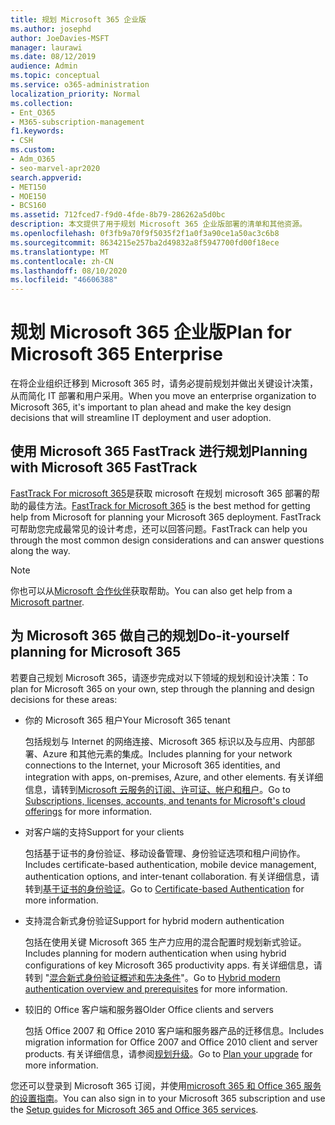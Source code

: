 ```yaml
---
title: 规划 Microsoft 365 企业版
ms.author: josephd
author: JoeDavies-MSFT
manager: laurawi
ms.date: 08/12/2019
audience: Admin
ms.topic: conceptual
ms.service: o365-administration
localization_priority: Normal
ms.collection:
- Ent_O365
- M365-subscription-management
f1.keywords:
- CSH
ms.custom:
- Adm_O365
- seo-marvel-apr2020
search.appverid:
- MET150
- MOE150
- BCS160
ms.assetid: 712fced7-f9d0-4fde-8b79-286262a5d0bc
description: 本文提供了用于规划 Microsoft 365 企业版部署的清单和其他资源。
ms.openlocfilehash: 0f3fb9a70f9f5035f2f1a0f3a90ce1a50ac3c6b8
ms.sourcegitcommit: 8634215e257ba2d49832a8f5947700fd00f18ece
ms.translationtype: MT
ms.contentlocale: zh-CN
ms.lasthandoff: 08/10/2020
ms.locfileid: "46606388"
---
```

# <a name="plan-for-microsoft-365-enterprise"></a><span data-ttu-id="66a8f-103">规划 Microsoft 365 企业版</span><span class="sxs-lookup"><span data-stu-id="66a8f-103">Plan for Microsoft 365 Enterprise</span></span>

<span data-ttu-id="66a8f-104">在将企业组织迁移到 Microsoft 365 时，请务必提前规划并做出关键设计决策，从而简化 IT 部署和用户采用。</span><span class="sxs-lookup"><span data-stu-id="66a8f-104">When you move an enterprise organization to Microsoft 365, it's important to plan ahead and make the key design decisions that will streamline IT deployment and user adoption.</span></span> 

## <a name="planning-with-microsoft-365-fasttrack"></a><span data-ttu-id="66a8f-105">使用 Microsoft 365 FastTrack 进行规划</span><span class="sxs-lookup"><span data-stu-id="66a8f-105">Planning with Microsoft 365 FastTrack</span></span>

<span data-ttu-id="66a8f-106">[FastTrack For microsoft 365](https://www.microsoft.com/fasttrack/microsoft-365)是获取 microsoft 在规划 microsoft 365 部署的帮助的最佳方法。</span><span class="sxs-lookup"><span data-stu-id="66a8f-106">[FastTrack for Microsoft 365](https://www.microsoft.com/fasttrack/microsoft-365) is the best method for getting help from Microsoft for planning your Microsoft 365 deployment.</span></span> <span data-ttu-id="66a8f-107">FastTrack 可帮助您完成最常见的设计考虑，还可以回答问题。</span><span class="sxs-lookup"><span data-stu-id="66a8f-107">FastTrack can help you through the most common design considerations and can answer questions along the way.</span></span> 

>[!Note]
><span data-ttu-id="66a8f-108">你也可以从[Microsoft 合作伙伴](https://www.microsoft.com/solution-providers/home)获取帮助。</span><span class="sxs-lookup"><span data-stu-id="66a8f-108">You can also get help from a [Microsoft partner](https://www.microsoft.com/solution-providers/home).</span></span>
>

## <a name="do-it-yourself-planning-for-microsoft-365"></a><span data-ttu-id="66a8f-109">为 Microsoft 365 做自己的规划</span><span class="sxs-lookup"><span data-stu-id="66a8f-109">Do-it-yourself planning for Microsoft 365</span></span>

<span data-ttu-id="66a8f-110">若要自己规划 Microsoft 365，请逐步完成对以下领域的规划和设计决策：</span><span class="sxs-lookup"><span data-stu-id="66a8f-110">To plan for Microsoft 365 on your own, step through the planning and design decisions for these areas:</span></span>

- <span data-ttu-id="66a8f-111">你的 Microsoft 365 租户</span><span class="sxs-lookup"><span data-stu-id="66a8f-111">Your Microsoft 365 tenant</span></span>

  <span data-ttu-id="66a8f-112">包括规划与 Internet 的网络连接、Microsoft 365 标识以及与应用、内部部署、Azure 和其他元素的集成。</span><span class="sxs-lookup"><span data-stu-id="66a8f-112">Includes planning for your network connections to the Internet, your Microsoft 365 identities, and integration with apps, on-premises, Azure, and other elements.</span></span> <span data-ttu-id="66a8f-113">有关详细信息，请转到[Microsoft 云服务的订阅、许可证、帐户和租户](subscriptions-licenses-accounts-and-tenants-for-microsoft-cloud-offerings.md)。</span><span class="sxs-lookup"><span data-stu-id="66a8f-113">Go to [Subscriptions, licenses, accounts, and tenants for Microsoft's cloud offerings](subscriptions-licenses-accounts-and-tenants-for-microsoft-cloud-offerings.md) for more information.</span></span>

- <span data-ttu-id="66a8f-114">对客户端的支持</span><span class="sxs-lookup"><span data-stu-id="66a8f-114">Support for your clients</span></span>

  <span data-ttu-id="66a8f-115">包括基于证书的身份验证、移动设备管理、身份验证选项和租户间协作。</span><span class="sxs-lookup"><span data-stu-id="66a8f-115">Includes certificate-based authentication, mobile device management, authentication options, and inter-tenant collaboration.</span></span> <span data-ttu-id="66a8f-116">有关详细信息，请转到[基于证书的身份验证](office-365-client-support-certificate-based-authentication.md)。</span><span class="sxs-lookup"><span data-stu-id="66a8f-116">Go to [Certificate-based Authentication](office-365-client-support-certificate-based-authentication.md) for more information.</span></span>

- <span data-ttu-id="66a8f-117">支持混合新式身份验证</span><span class="sxs-lookup"><span data-stu-id="66a8f-117">Support for hybrid modern authentication</span></span>

  <span data-ttu-id="66a8f-118">包括在使用关键 Microsoft 365 生产力应用的混合配置时规划新式验证。</span><span class="sxs-lookup"><span data-stu-id="66a8f-118">Includes planning for modern authentication when using hybrid configurations of key Microsoft 365 productivity apps.</span></span> <span data-ttu-id="66a8f-119">有关详细信息，请转到 "[混合新式身份验证概述和先决条件](hybrid-modern-auth-overview.md)"。</span><span class="sxs-lookup"><span data-stu-id="66a8f-119">Go to [Hybrid modern authentication overview and prerequisites](hybrid-modern-auth-overview.md) for more information.</span></span>

- <span data-ttu-id="66a8f-120">较旧的 Office 客户端和服务器</span><span class="sxs-lookup"><span data-stu-id="66a8f-120">Older Office clients and servers</span></span>

  <span data-ttu-id="66a8f-121">包括 Office 2007 和 Office 2010 客户端和服务器产品的迁移信息。</span><span class="sxs-lookup"><span data-stu-id="66a8f-121">Includes migration information for Office 2007 and Office 2010 client and server products.</span></span> <span data-ttu-id="66a8f-122">有关详细信息，请参阅[规划升级](plan-upgrade-previous-versions-office.md)。</span><span class="sxs-lookup"><span data-stu-id="66a8f-122">Go to [Plan your upgrade](plan-upgrade-previous-versions-office.md) for more information.</span></span>

<span data-ttu-id="66a8f-123">您还可以登录到 Microsoft 365 订阅，并使用[microsoft 365 和 Office 365 服务的设置指南](setup-guides-for-office-365.md)。</span><span class="sxs-lookup"><span data-stu-id="66a8f-123">You can also sign in to your Microsoft 365 subscription and use the [Setup guides for Microsoft 365 and Office 365 services](setup-guides-for-office-365.md).</span></span>
